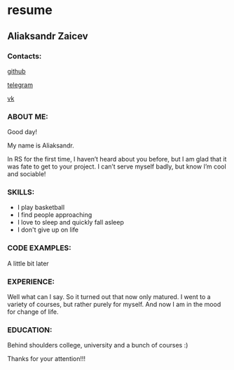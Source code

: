# resume
 
## Aliaksandr Zaicev
 
### Contacts:

[github](https://github.com/SashaZaicev)

[telegram](https://t.me/sashazaitsau)

[vk](https://vk.com/id53738228)

### ABOUT ME:


Good day! 

My name is Aliaksandr. 

In RS for the first time, I haven’t heard about you before, but I am glad that it was fate to get to your project.
I can’t serve myself badly, but know I’m cool and sociable!

### SKILLS:

* I play basketball
* I find people approaching
* I love to sleep and quickly fall asleep
* I don't give up on life

### CODE EXAMPLES:

A little bit later

### EXPERIENCE:

Well what can I say. So it turned out that now only matured. I went to a variety of courses, but rather purely for myself. And now I am in the mood for change of life.

### EDUCATION:

Behind shoulders college, university and a bunch of courses :)

Thanks for your attention!!!
 
